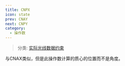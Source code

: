 ```yaml
---
title: CNPX
icon: state
prev: CNAY
next: CNPY
category:
  - 操作数
---
```


> 分类: [实际光线数据约束](/hb/operands/131/882/  "Zemax 操作数 实际光线数据约束")

与CNAX类似，但是此操作数计算的质心的位置而不是角度。
